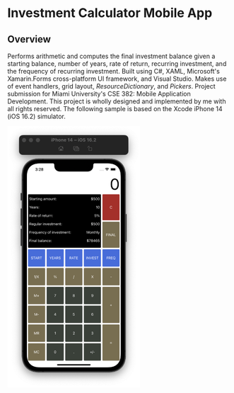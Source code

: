<h1>Investment Calculator Mobile App</h1>

<h2>Overview</h2>
<p>Performs arithmetic and computes the final investment balance given a starting balance, number of years, rate of return, recurring investment, and the frequency of recurring investment. Built using C#, XAML, Microsoft's Xamarin.Forms cross-platform UI framework, and Visual Studio. Makes use of event handlers, grid layout, <i>ResourceDictionary</i>, and <i>Pickers</i>. Project submission for Miami University's CSE 382: Mobile Application Development. This project is wholly designed and implemented by me with all rights reserved. The following sample is based on the Xcode iPhone 14 (iOS 16.2) simulator.</p>

<img width="300" src="https://github.com/karimsammouri/MU-CSE-382/blob/main/Project03%20-%20Financial%20Calculator/Screenshots/MainPage.png">
